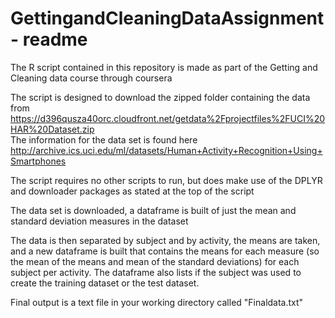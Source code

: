 # GettingandCleaningDataAssignment - readme
The R script contained in this repository is made as part of the Getting and Cleaning data course through coursera

The script is designed to download the zipped folder containing the data from 
https://d396qusza40orc.cloudfront.net/getdata%2Fprojectfiles%2FUCI%20HAR%20Dataset.zip  
The information for the data set is found here
http://archive.ics.uci.edu/ml/datasets/Human+Activity+Recognition+Using+Smartphones

The script requires no other scripts to run, but does make use of the DPLYR and downloader packages as stated at the top of the script

The data set is downloaded, a dataframe is built of just the mean and standard deviation measures in the dataset

The data is then separated by subject and by activity, the means are taken, and a new dataframe is built that contains the means for each measure (so the mean of the means and mean of the standard deviations) for each subject per activity. The dataframe also lists if the subject was used to create the training dataset or the test dataset. 

Final output is a text file in your working directory called "Finaldata.txt"
